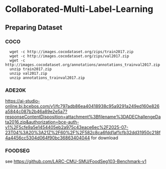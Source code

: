 # Collaborated-Multi-Label-Learning
## Preparing Dataset
### COCO
```
  wget -c http://images.cocodataset.org/zips/train2017.zip
  wget -c http://images.cocodataset.org/zips/val2017.zip
  wget -c http://images.cocodataset.org/annotations/annotations_trainval2017.zip
  unzip train2017.zip
  unzip val2017.zip
  unzip annotations_trainval2017.zip
```
### ADE20K
<https://ai-studio-online.bj.bcebos.com/v1/fc797adb86ea40418938c95a9291a249ed160e826a5844c087b2b46a89e2e5a7?responseContentDisposition=attachment%3Bfilename%3DADEChallengeData2016.zip&authorization=bce-auth-v1%2F5cfe9a5e1454405eb2a975c43eace6ec%2F2025-07-23T04%3A20%3A21Z%2F60%2F%2F582c8ca6fdd1af1cfb32dd31950c218f4a4456cc5304d064f90bc36863404044> for download
### FOODSEG
see <https://github.com/LARC-CMU-SMU/FoodSeg103-Benchmark-v1>
